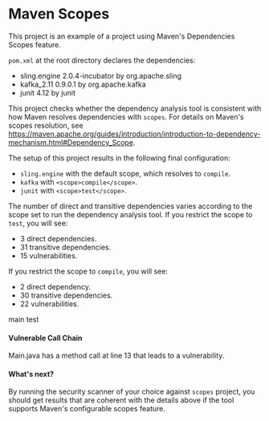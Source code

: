 # Maven Scopes

This project is an example of a project using Maven's Dependencies Scopes feature.

`pom.xml` at the root directory declares the dependencies:
- sling.engine 2.0.4-incubator by org.apache.sling
- kafka_2.11 0.9.0.1 by org.apache.kafka
- junit 4.12 by junit

This project checks whether the dependency analysis tool is consistent with how Maven resolves dependencies with `scopes`. For details on Maven's scopes resolution, see https://maven.apache.org/guides/introduction/introduction-to-dependency-mechanism.html#Dependency_Scope.

The setup of this project results in the following final configuration:
- `sling.engine` with the default scope, which resolves to `compile`.
- `kafka` with `<scope>compile</scope>`.
- `junit` with `<scope>test</scope>`.

The number of direct and transitive dependencies varies according to the scope set to run the dependency analysis tool. If you restrict the scope to `test`, you will see:
- 3 direct dependencies.
- 31 transitive dependencies.
- 15 vulnerabilities.

If you restrict the scope to `compile`, you will see:
- 2 direct dependency.
- 30 transitive dependencies.
- 22 vulnerabilities.

main test
#### Vulnerable Call Chain
Main.java has a method call at line 13 that leads to a vulnerability.

#### What's next?
By running the security scanner of your choice against `scopes` project, you should get results that are coherent with the details above if the tool supports Maven's configurable scopes feature.

